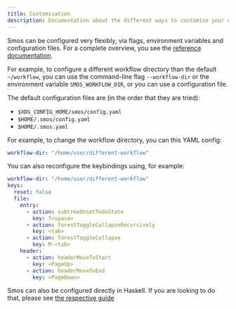 ```yaml
---
title: Customisation
description: Documentation about the different ways to customise your usage of Smos
---
```


Smos can be configured very flexibly, via flags, environment variables and configuration files.
For a complete overview, you see the [reference documentation](/smos).

For example, to configure a different workflow directory than the default `~/workflow`, you can use
the command-line flag `--workflow-dir` or the environment variable `SMOS_WORKFLOW_DIR`, or
you can use a configuration file.

The default configuration files are (in the order that they are tried):

- `$XDG_CONFIG_HOME/smos/config.yaml`
- `$HOME/.smos/config.yaml`
- `$HOME/.smos.yaml`

For example, to change the workflow directory, you can this YAML config:

``` yaml
workflow-dir: "/home/user/different-workflow"
```


You can also reconfigure the keybindings using, for example:

``` yaml
workflow-dir: "/home/user/different-workflow"
keys:
  reset: false
  file:
    entry:
      - action: subtreeUnsetTodoState
        key: T<space>
      - action: forestToggleCollapseRecursively
        key: <tab>
      - action: forestToggleCollapse
        key: M-<tab>
    header:
      - action: headerMoveToStart
        key: <PageUp>
      - action: headerMoveToEnd
        key: <PageDown>
```


Smos can also be configured directly in Haskell.
If you are looking to do that, please see [the respective guide](/customisation-haskell)
